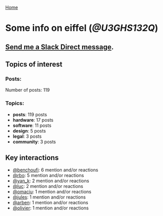 [Home](https://kelu124.github.io/echommunity/)

# Some info on __eiffel__ (_@U3GHS132Q_)


## [Send me a Slack Direct message](https://echopen.slack.com/messages/@eiffel/).

## Topics of interest

### Posts: 

Number of posts: 119

### Topics:

* __posts__: 119 posts
* __hardware__: 17 posts
* __software__: 11 posts
* __design__: 5 posts
* __legal__: 3 posts
* __community__: 3 posts

## Key interactions 

* [@benchoufi](./U0B47KC3S.md): 6 mention and/or reactions
* [@rbo](./U38HVMZ6K.md): 5 mention and/or reactions
* [@yan_k](./U3NT8G2BC.md): 2 mention and/or reactions
* [@luc](./U0AAL4W13.md): 2 mention and/or reactions
* [@omaciu](./U3J40RUDT.md): 1 mention and/or reactions
* [@jules](./U3ML4L01Z.md): 1 mention and/or reactions
* [@arben](./U3Q46QRHU.md): 1 mention and/or reactions
* [@olivier](./U04DFTZ7D.md): 1 mention and/or reactions
